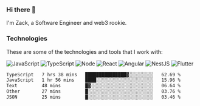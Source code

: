 ### Hi there 👋
I'm Zack, a Software Engineer and web3 rookie.

### Technologies
These are some of the technologies and tools that I work with:

![JavaScript](https://img.shields.io/badge/JavaScript-323330.svg?logo=javascript&logoColor=F7DF1E) 
![TypeScript](https://img.shields.io/badge/TypeScript-007ACC.svg?logo=typescript&logoColor=white) 
![Node](https://img.shields.io/badge/Node.js-43853D.svg?logo=node.js&logoColor=white)
![React](https://img.shields.io/badge/React-20232a.svg?logo=react&logoColor=61DAFB) 
![Angular](https://img.shields.io/badge/Angular-E23237.svg?logo=angularjs&logoColor=white)
![NestJS](https://img.shields.io/badge/NestJS-E0234E?logo=nestjs&logoColor=white)
![Flutter](https://img.shields.io/badge/Flutter-02569B.svg?logo=flutter&logoColor=white)

<!--START_SECTION:waka-->

```txt
TypeScript   7 hrs 38 mins   ███████████████▓░░░░░░░░░   62.69 %
JavaScript   1 hr 56 mins    ████░░░░░░░░░░░░░░░░░░░░░   15.96 %
Text         48 mins         █▓░░░░░░░░░░░░░░░░░░░░░░░   06.64 %
Other        27 mins         █░░░░░░░░░░░░░░░░░░░░░░░░   03.76 %
JSON         25 mins         █░░░░░░░░░░░░░░░░░░░░░░░░   03.46 %
```

<!--END_SECTION:waka-->
